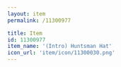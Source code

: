 ```yaml
---
layout: item
permalink: /11300977

title: Item
id: 11300977
item_name: '(Intro) Huntsman Hat'
icon_url: 'item/icon/11300030.png'
---
```

